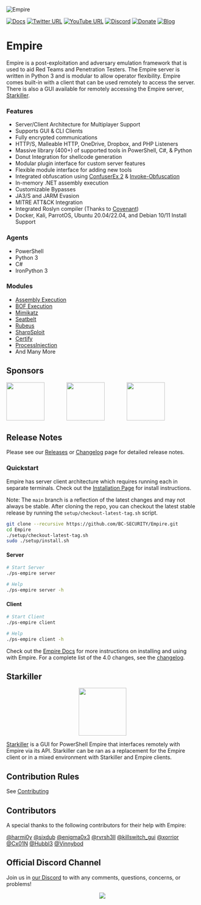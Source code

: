 ![Empire](https://user-images.githubusercontent.com/20302208/70022749-1ad2b080-154a-11ea-9d8c-1b42632fd9f9.jpg)

[![Docs](https://img.shields.io/badge/Wiki-Docs-green?style=plastic&logo=wikipedia)](https://bc-security.gitbook.io/empire-wiki/)
[![Twitter URL](https://img.shields.io/twitter/follow/BCSecurity1?style=plastic&logo=twitter)](https://twitter.com/BCSecurity1)
[![YouTube URL](https://img.shields.io/youtube/channel/views/UCIV4xSntF1h1bvFt8SUfzZg?style=plastic&logo=youtube)](https://www.youtube.com/channel/UCIV4xSntF1h1bvFt8SUfzZg)
[![Discord](https://img.shields.io/discord/716165691383873536?style=plastic&logo=discord)](https://discord.gg/P8PZPyf)
[![Donate](https://img.shields.io/badge/Donate-Sponsor-blue?style=plastic&logo=github)](https://github.com/sponsors/BC-SECURITY)
[![Blog](https://img.shields.io/badge/Blog-Read%20me-orange?style=plastic&logo=wordpress)](https://www.bc-security.org/blog)

# Empire
Empire is a post-exploitation and adversary emulation framework that is used to aid Red Teams and Penetration Testers. The Empire server is written in Python 3 and is modular to allow operator flexibility. Empire comes built-in with a client that can be used remotely to access the server. There is also a GUI available for remotely accessing the Empire server, [Starkiller](https://github.com/BC-SECURITY/Starkiller).

### Features
- Server/Client Architecture for Multiplayer Support
- Supports GUI & CLI Clients
- Fully encrypted communications
- HTTP/S, Malleable HTTP, OneDrive, Dropbox, and PHP Listeners
- Massive library (400+) of supported tools in PowerShell, C#, & Python
- Donut Integration for shellcode generation
- Modular plugin interface for custom server features
- Flexible module interface for adding new tools
- Integrated obfuscation using [ConfuserEx 2](https://github.com/mkaring/ConfuserEx) & [Invoke-Obfuscation](https://github.com/danielbohannon/Invoke-Obfuscation)
- In-memory .NET assembly execution
- Customizable Bypasses
- JA3/S and JARM Evasion
- MITRE ATT&CK Integration
- Integrated Roslyn compiler (Thanks to [Covenant](https://github.com/cobbr/Covenant))
- Docker, Kali, ParrotOS, Ubuntu 20.04/22.04, and Debian 10/11 Install Support

### Agents
- PowerShell
- Python 3
- C#
- IronPython 3

### Modules
- [Assembly Execution](https://github.com/BC-SECURITY/Empire/blob/master/empire/server/data/module_source/code_execution/Invoke-Assembly.ps1)
- [BOF Execution](https://github.com/airbus-cert/Invoke-Bof)
- [Mimikatz](https://github.com/gentilkiwi/mimikatz)
- [Seatbelt](https://github.com/GhostPack/Seatbelt)
- [Rubeus](https://github.com/GhostPack/Rubeus)
- [SharpSploit](https://github.com/cobbr/SharpSploit)
- [Certify](https://github.com/GhostPack/Certify)
- [ProcessInjection](https://github.com/3xpl01tc0d3r/ProcessInjection)
- And Many More

## Sponsors
[<img src="https://user-images.githubusercontent.com/20302208/185246508-56f4f574-5a06-4a2c-ac62-320922588dcf.png" width="100"/>](https://www.sans.org/cyber-security-courses/red-team-operations-adversary-emulation/) &emsp; &emsp; &emsp;
[<img src="https://user-images.githubusercontent.com/20302208/113086242-219d2200-9196-11eb-8c91-84f19c646873.png" width="100"/>](https://kovert.no/) &emsp; &emsp; &emsp;
[<img src="https://user-images.githubusercontent.com/20302208/208271681-235c914b-5359-426e-8a3d-903bbd018847.png" width="100"/>](https://www.cybrary.it/)


## Release Notes

Please see our [Releases](https://github.com/BC-SECURITY/Empire/releases) or [Changelog](/changelog) page for detailed release notes.

###  Quickstart
Empire has server client architecture which requires running each in separate terminals. 
Check out the [Installation Page](https://bc-security.gitbook.io/empire-wiki/quickstart/installation) for install instructions.

Note: The `main` branch is a reflection of the latest changes and may not always be stable.
After cloning the repo, you can checkout the latest stable release by running the `setup/checkout-latest-tag.sh` script.
```bash
git clone --recursive https://github.com/BC-SECURITY/Empire.git
cd Empire
./setup/checkout-latest-tag.sh
sudo ./setup/install.sh
```

#### Server

```bash
# Start Server
./ps-empire server

# Help
./ps-empire server -h
```

#### Client

```bash
# Start Client
./ps-empire client

# Help
./ps-empire client -h
```

Check out the [Empire Docs](https://bc-security.gitbook.io/empire-wiki/) for more instructions on installing and using with Empire.
For a complete list of the 4.0 changes, see the [changelog](./changelog).

## Starkiller
<div align="center"><img width="125" src="https://user-images.githubusercontent.com/20302208/208271792-91973457-2d6c-4080-8625-0f9eebed0a82.png"></div>

[Starkiller](https://github.com/BC-SECURITY/Starkiller) is a GUI for PowerShell Empire that interfaces remotely with Empire via its API. Starkiller can be ran as a replacement for the Empire client or in a mixed environment with Starkiller and Empire clients.

## Contribution Rules
See [Contributing](./.github/CONTRIBUTING.md)

## Contributors
A special thanks to the following contributors for their help with Empire:

[@harmj0y](https://twitter.com/harmj0y)
[@sixdub](https://twitter.com/sixdub)
[@enigma0x3](https://twitter.com/enigma0x3)
[@rvrsh3ll](https://twitter.com/424f424f)
[@killswitch_gui](https://twitter.com/killswitch_gui)
[@xorrior](https://twitter.com/xorrior)
[@Cx01N](https://twitter.com/Cx01N_)
[@Hubbl3](https://twitter.com/_Hubbl3)
[@Vinnybod](https://twitter.com/_vinnybod)

## Official Discord Channel
Join us in [our Discord](https://discord.gg/P8PZPyf) to with any comments, questions, concerns, or problems!

<p align="center">
<a href="https://discord.gg/P8PZPyf">
<img src="https://discordapp.com/api/guilds/716165691383873536/widget.png?style=banner3"/>
</p>
